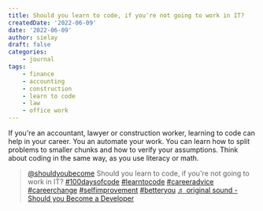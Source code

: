 ```yaml
---
title: Should you learn to code, if you're not going to work in IT?
createdDate: '2022-06-09'
date: '2022-06-09'
author: sielay
draft: false
categories:
    - journal
tags:
    - finance
    - accounting
    - construction
    - learn to code
    - law
    - office work
---
```


If you're an accountant, lawyer or construction worker, learning to code can help in your career. You an automate your work. You can learn how to split problems to smaller chunks and how to verify your assumptions. Think about coding in the same way, as you use literacy or math.

<blockquote class="tiktok-embed" cite="https://www.tiktok.com/@shouldyoubecome/video/7107212549061364998" data-video-id="7107212549061364998" style="max-width: 605px;min-width: 325px;" > <section> <a target="_blank" title="@shouldyoubecome" href="https://www.tiktok.com/@shouldyoubecome">@shouldyoubecome</a> Should you learn to code, if you&#39;re not going to work in IT? <a title="100daysofcode" target="_blank" href="https://www.tiktok.com/tag/100daysofcode">#100daysofcode</a> <a title="learntocode" target="_blank" href="https://www.tiktok.com/tag/learntocode">#learntocode</a> <a title="careeradvice" target="_blank" href="https://www.tiktok.com/tag/careeradvice">#careeradvice</a> <a title="careerchange" target="_blank" href="https://www.tiktok.com/tag/careerchange">#careerchange</a> <a title="selfimprovement" target="_blank" href="https://www.tiktok.com/tag/selfimprovement">#selfimprovement</a> <a title="betteryou" target="_blank" href="https://www.tiktok.com/tag/betteryou">#betteryou</a> <a target="_blank" title="♬ original sound - Should you Become a Developer" href="https://www.tiktok.com/music/original-sound-7107212545387399942">♬ original sound - Should you Become a Developer</a> </section> </blockquote> <script async src="https://www.tiktok.com/embed.js"></script>